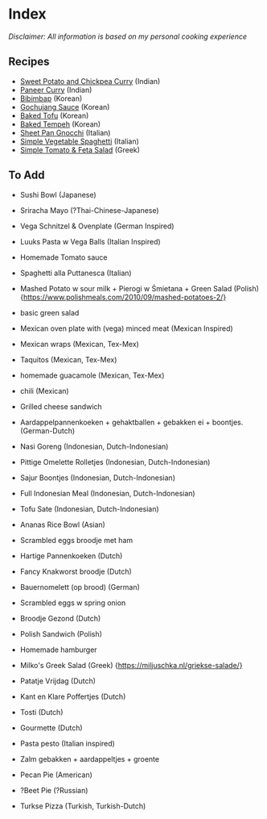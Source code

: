 # Index
*Disclaimer: All information is based on my personal cooking experience*

## Recipes

- [Sweet Potato and Chickpea Curry](/recipes/sweet-potato-and-chickpea-curry.md) (Indian)
- [Paneer Curry](/recipes/paneer-curry.md) (Indian)
- [Bibimbap](/recipes/bibimbap.md) (Korean)
- [Gochujang Sauce](/recipes/gochujang-sauce.md) (Korean)
- [Baked Tofu](/recipes/baked-tofu.md) (Korean)
- [Baked Tempeh](/recipes/baked-tempeh.md) (Korean)
- [Sheet Pan Gnocchi](/recipes/sheet-pan-gnocchi.md) (Italian)
- [Simple Vegetable Spaghetti](/recipes/simple-vegetable-spaghetti.md) (Italian)
- [Simple Tomato & Feta Salad](/recipes/simple-tomato-feta-salad.md) (Greek)

## To Add

- Sushi Bowl (Japanese)
- Sriracha Mayo (?Thai-Chinese-Japanese)
- Vega Schnitzel & Ovenplate (German Inspired)
- Luuks Pasta w Vega Balls (Italian Inspired)

- Homemade Tomato sauce
- Spaghetti alla Puttanesca (Italian)
- Mashed Potato w sour milk + Pierogi w Śmietana + Green Salad (Polish) {https://www.polishmeals.com/2010/09/mashed-potatoes-2/}
- basic green salad
- Mexican oven plate with (vega) minced meat (Mexican Inspired)
- Mexican wraps (Mexican, Tex-Mex)
- Taquitos (Mexican, Tex-Mex)
- homemade guacamole (Mexican, Tex-Mex)
- chili (Mexican)
- Grilled cheese sandwich 
- Aardappelpannenkoeken + gehaktballen + gebakken ei + boontjes. (German-Dutch)
- Nasi Goreng (Indonesian, Dutch-Indonesian) 
- Pittige Omelette Rolletjes (Indonesian, Dutch-Indonesian)
- Sajur Boontjes (Indonesian, Dutch-Indonesian)
- Full Indonesian Meal (Indonesian, Dutch-Indonesian)
- Tofu Sate (Indonesian, Dutch-Indonesian) 
- Ananas Rice Bowl (Asian)

- Scrambled eggs broodje met ham
- Hartige Pannenkoeken (Dutch)
- Fancy Knakworst broodje (Dutch)
- Bauernomelett (op brood) (German)
- Scrambled eggs w spring onion
- Broodje Gezond (Dutch)
- Polish Sandwich (Polish)
- Homemade hamburger 
- Milko's Greek Salad (Greek) {https://miljuschka.nl/griekse-salade/}
- Patatje Vrijdag (Dutch)
- Kant en Klare Poffertjes (Dutch)
- Tosti (Dutch)
- Gourmette (Dutch)
- Pasta pesto (Italian inspired)
- Zalm gebakken + aardappeltjes + groente
- Pecan Pie (American)
- ?Beet Pie (?Russian)
- Turkse Pizza (Turkish, Turkish-Dutch)
